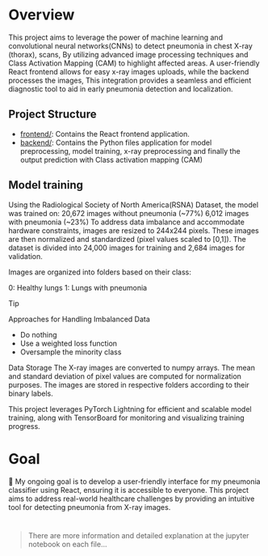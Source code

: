 # Overview
This project aims to leverage the power of machine learning and convolutional neural networks(CNNs) to detect pneumonia in chest X-ray (thorax), scans, By utilizing advanced image processing techniques and Class Activation Mapping (CAM) to highlight affected areas. A user-friendly React frontend allows for easy x-ray images uploads, while the backend processes the images, This integration provides a seamless and efficient diagnostic tool to aid in early pneumonia detection and localization.

## Project Structure
- [frontend/](frontend/): Contains the React frontend application.
- [backend/](backend/): Contains the Python files application for model preprocessing, model training, x-ray preprocessing and finally the output prediction with Class activation mapping (CAM)


## Model training
Using the Radiological Society of North America(RSNA) Dataset, the model was trained on:
20,672 images without pneumonia (~77%)
6,012 images with pneumonia (~23%)
To address data imbalance and accommodate hardware constraints, images are resized to 244x244 pixels. These images are then normalized and standardized (pixel values scaled to [0,1]). The dataset is divided into 24,000 images for training and 2,684 images for validation.

Images are organized into folders based on their class:

0: Healthy lungs
1: Lungs with pneumonia
> [!TIP]
> Approaches for Handling Imbalanced Data
- Do nothing
- Use a weighted loss function
- Oversample the minority class


Data Storage
The X-ray images are converted to numpy arrays. The mean and standard deviation of pixel values are computed for normalization purposes. The images are stored in respective folders according to their binary labels.

This project leverages PyTorch Lightning for efficient and scalable model training, along with TensorBoard for monitoring and visualizing training progress.

# Goal
🔬 My ongoing goal is to develop a user-friendly interface for my pneumonia classifier using React, ensuring it is accessible to everyone. This project aims to address real-world healthcare challenges by providing an intuitive tool for detecting pneumonia from X-ray images.

#

> There are more information and detailed explanation at the jupyter notebook on each file...
